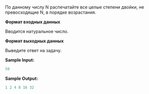По данному числу N распечатайте все целые степени двойки, не превосходящие N, в порядке возрастания.

**Формат входных данных**

Вводится натуральное число.

**Формат выходных данных**

Выведите ответ на задачу.

**Sample Input:**

```cpp
50
```


**Sample Output:**

```cpp
1 2 4 8 16 32
```


